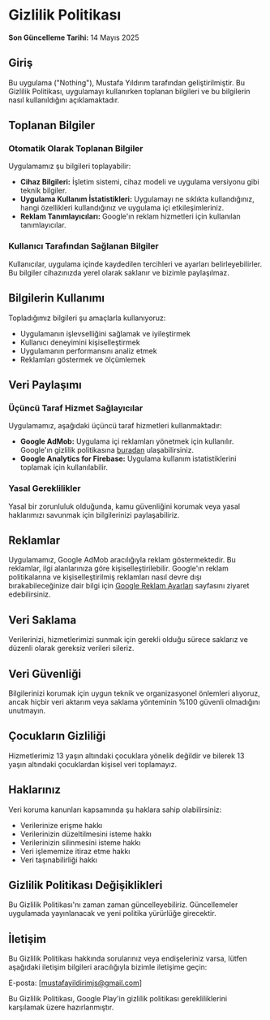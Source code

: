 # Gizlilik Politikası

**Son Güncelleme Tarihi:** 14 Mayıs 2025

## Giriş

Bu uygulama ("Nothing"), Mustafa Yıldırım tarafından geliştirilmiştir. Bu Gizlilik Politikası, uygulamayı kullanırken toplanan bilgileri ve bu bilgilerin nasıl kullanıldığını açıklamaktadır.

## Toplanan Bilgiler

### Otomatik Olarak Toplanan Bilgiler

Uygulamamız şu bilgileri toplayabilir:

- **Cihaz Bilgileri:** İşletim sistemi, cihaz modeli ve uygulama versiyonu gibi teknik bilgiler.
- **Uygulama Kullanım İstatistikleri:** Uygulamayı ne sıklıkta kullandığınız, hangi özellikleri kullandığınız ve uygulama içi etkileşimleriniz.
- **Reklam Tanımlayıcıları:** Google'ın reklam hizmetleri için kullanılan tanımlayıcılar.

### Kullanıcı Tarafından Sağlanan Bilgiler

Kullanıcılar, uygulama içinde kaydedilen tercihleri ve ayarları belirleyebilirler. Bu bilgiler cihazınızda yerel olarak saklanır ve bizimle paylaşılmaz.

## Bilgilerin Kullanımı

Topladığımız bilgileri şu amaçlarla kullanıyoruz:

- Uygulamanın işlevselliğini sağlamak ve iyileştirmek
- Kullanıcı deneyimini kişiselleştirmek
- Uygulamanın performansını analiz etmek
- Reklamları göstermek ve ölçümlemek

## Veri Paylaşımı

### Üçüncü Taraf Hizmet Sağlayıcılar

Uygulamamız, aşağıdaki üçüncü taraf hizmetleri kullanmaktadır:

- **Google AdMob:** Uygulama içi reklamları yönetmek için kullanılır. Google'ın gizlilik politikasına [buradan](https://policies.google.com/privacy) ulaşabilirsiniz.
- **Google Analytics for Firebase:** Uygulama kullanım istatistiklerini toplamak için kullanılabilir.

### Yasal Gereklilikler 

Yasal bir zorunluluk olduğunda, kamu güvenliğini korumak veya yasal haklarımızı savunmak için bilgilerinizi paylaşabiliriz.

## Reklamlar

Uygulamamız, Google AdMob aracılığıyla reklam göstermektedir. Bu reklamlar, ilgi alanlarınıza göre kişiselleştirilebilir. Google'ın reklam politikalarına ve kişiselleştirilmiş reklamları nasıl devre dışı bırakabileceğinize dair bilgi için [Google Reklam Ayarları](https://adssettings.google.com/) sayfasını ziyaret edebilirsiniz.

## Veri Saklama

Verilerinizi, hizmetlerimizi sunmak için gerekli olduğu sürece saklarız ve düzenli olarak gereksiz verileri sileriz.
 
## Veri Güvenliği

Bilgilerinizi korumak için uygun teknik ve organizasyonel önlemleri alıyoruz, ancak hiçbir veri aktarım veya saklama yönteminin %100 güvenli olmadığını unutmayın.

## Çocukların Gizliliği

Hizmetlerimiz 13 yaşın altındaki çocuklara yönelik değildir ve bilerek 13 yaşın altındaki çocuklardan kişisel veri toplamayız.

## Haklarınız

Veri koruma kanunları kapsamında şu haklara sahip olabilirsiniz:

- Verilerinize erişme hakkı
- Verilerinizin düzeltilmesini isteme hakkı
- Verilerinizin silinmesini isteme hakkı
- Veri işlememize itiraz etme hakkı
- Veri taşınabilirliği hakkı

## Gizlilik Politikası Değişiklikleri

Bu Gizlilik Politikası'nı zaman zaman güncelleyebiliriz. Güncellemeler uygulamada yayınlanacak ve yeni politika yürürlüğe girecektir.

## İletişim

Bu Gizlilik Politikası hakkında sorularınız veya endişeleriniz varsa, lütfen aşağıdaki iletişim bilgileri aracılığıyla bizimle iletişime geçin:

E-posta: [mustafayildirimjs@gmail.com]


Bu Gizlilik Politikası, Google Play'in gizlilik politikası gerekliliklerini karşılamak üzere hazırlanmıştır. 
